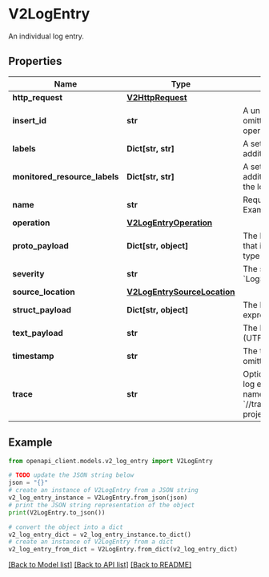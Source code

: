 # V2LogEntry

An individual log entry.

## Properties

Name | Type | Description | Notes
------------ | ------------- | ------------- | -------------
**http_request** | [**V2HttpRequest**](V2HttpRequest.md) |  | [optional] 
**insert_id** | **str** | A unique ID for the log entry used for deduplication. If omitted, the implementation will generate one based on operation_id. | [optional] 
**labels** | **Dict[str, str]** | A set of user-defined (key, value) data that provides additional information about the log entry. | [optional] 
**monitored_resource_labels** | **Dict[str, str]** | A set of user-defined (key, value) data that provides additional information about the moniotored resource that the log entry belongs to. | [optional] 
**name** | **str** | Required. The log to which this log entry belongs. Examples: &#x60;\&quot;syslog\&quot;&#x60;, &#x60;\&quot;book_log\&quot;&#x60;. | [optional] 
**operation** | [**V2LogEntryOperation**](V2LogEntryOperation.md) |  | [optional] 
**proto_payload** | **Dict[str, object]** | The log entry payload, represented as a protocol buffer that is expressed as a JSON object. The only accepted type currently is AuditLog. | [optional] 
**severity** | **str** | The severity of the log entry. The default value is &#x60;LogSeverity.DEFAULT&#x60;. | [optional] 
**source_location** | [**V2LogEntrySourceLocation**](V2LogEntrySourceLocation.md) |  | [optional] 
**struct_payload** | **Dict[str, object]** | The log entry payload, represented as a structure that is expressed as a JSON object. | [optional] 
**text_payload** | **str** | The log entry payload, represented as a Unicode string (UTF-8). | [optional] 
**timestamp** | **str** | The time the event described by the log entry occurred. If omitted, defaults to operation start time. | [optional] 
**trace** | **str** | Optional. Resource name of the trace associated with the log entry, if any. If this field contains a relative resource name, you can assume the name is relative to &#x60;//tracing.googleapis.com&#x60;. Example: &#x60;projects/my-projectid/traces/06796866738c859f2f19b7cfb3214824&#x60; | [optional] 

## Example

```python
from openapi_client.models.v2_log_entry import V2LogEntry

# TODO update the JSON string below
json = "{}"
# create an instance of V2LogEntry from a JSON string
v2_log_entry_instance = V2LogEntry.from_json(json)
# print the JSON string representation of the object
print(V2LogEntry.to_json())

# convert the object into a dict
v2_log_entry_dict = v2_log_entry_instance.to_dict()
# create an instance of V2LogEntry from a dict
v2_log_entry_from_dict = V2LogEntry.from_dict(v2_log_entry_dict)
```
[[Back to Model list]](../README.md#documentation-for-models) [[Back to API list]](../README.md#documentation-for-api-endpoints) [[Back to README]](../README.md)


